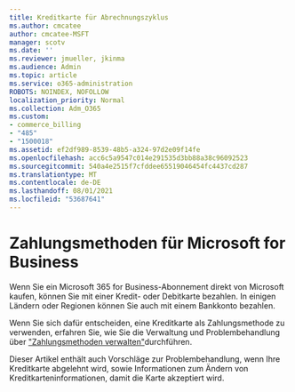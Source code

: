 ```yaml
---
title: Kreditkarte für Abrechnungszyklus
ms.author: cmcatee
author: cmcatee-MSFT
manager: scotv
ms.date: ''
ms.reviewer: jmueller, jkinma
ms.audience: Admin
ms.topic: article
ms.service: o365-administration
ROBOTS: NOINDEX, NOFOLLOW
localization_priority: Normal
ms.collection: Adm_O365
ms.custom:
- commerce_billing
- "485"
- "1500018"
ms.assetid: ef2df989-8539-48b5-a324-97d2e09f14fe
ms.openlocfilehash: acc6c5a9547c014e291535d3bb88a38c96092523
ms.sourcegitcommit: 540a4e2515f7cfddee65519046454fc4437cd287
ms.translationtype: MT
ms.contentlocale: de-DE
ms.lasthandoff: 08/01/2021
ms.locfileid: "53687641"
---
```

# <a name="payment-methods-for-microsoft-for-business"></a>Zahlungsmethoden für Microsoft for Business

Wenn Sie ein Microsoft 365 for Business-Abonnement direkt von Microsoft kaufen, können Sie mit einer Kredit- oder Debitkarte bezahlen. In einigen Ländern oder Regionen können Sie auch mit einem Bankkonto bezahlen.
  
Wenn Sie sich dafür entscheiden, eine Kreditkarte als Zahlungsmethode zu verwenden, erfahren Sie, wie Sie die Verwaltung und Problembehandlung über ["Zahlungsmethoden verwalten"](/microsoft-365/commerce/billing-and-payments/manage-payment-methods)durchführen.
  
Dieser Artikel enthält auch Vorschläge zur Problembehandlung, wenn Ihre Kreditkarte abgelehnt wird, sowie Informationen zum Ändern von Kreditkarteninformationen, damit die Karte akzeptiert wird.